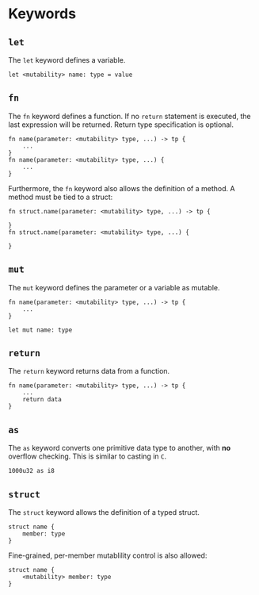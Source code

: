 # Keywords

## ```let```
The ```let``` keyword defines a variable.

```
let <mutability> name: type = value
```


## ```fn```
The ```fn``` keyword defines a function. If no ```return``` statement is executed, the last expression will be returned. Return type specification is optional.

```
fn name(parameter: <mutability> type, ...) -> tp {
    ...
}
fn name(parameter: <mutability> type, ...) {
    ...
}
```

Furthermore, the ```fn``` keyword also allows the definition of a method. A method must be tied to a struct: 

```
fn struct.name(parameter: <mutability> type, ...) -> tp {

}
fn struct.name(parameter: <mutability> type, ...) {

}
```


## ```mut```
The ```mut``` keyword defines the parameter or a variable as mutable.

```
fn name(parameter: <mutability> type, ...) -> tp {
    ...
}

let mut name: type
```

## ```return```
The ```return``` keyword returns data from a function.

```
fn name(parameter: <mutability> type, ...) -> tp {
    ...
    return data
}
```

## ```as```
The ```as``` keyword converts one primitive data type to another, with **no** overflow checking. This is similar to casting in ```C```.

```
1000u32 as i8
```

## ```struct```
The ```struct``` keyword allows the definition of a typed struct.

```
struct name {
    member: type
}
```

Fine-grained, per-member mutablility control is also allowed:

```
struct name {
    <mutability> member: type
}
```
